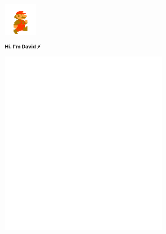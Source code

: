 <p align="left">
  <img src="https://github.com/davidbcaro/davidbcaro/blob/master/mb.gif" width="100" height="100">
</p>

### Hi. I'm David ⚡️ 
![Metrics](https://github.com/davidbcaro/davidbcaro/blob/master/github-metrics.svg)
